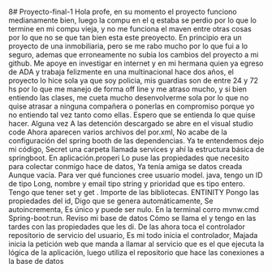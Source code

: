 8# Proyecto-final-1
Hola profe, en su momento el proyecto funciono medianamente bien, luego la compu en el q estaba se perdio por lo que lo termine en mi compu vieja, y no me funciona el maven entre otras cosas por lo que no se que tan bien esta este preoyecto.
En principio era un proyecto de una inmobiliaria, pero se me rabo mucho por lo que fui a lo seguro, ademas que erroneamente no subia los cambios del proyecto a mi github.
Me apoye en investigar en internet y en mi hermana quien ya egreso de ADA y trabaja felizmente en una multinacional hace dos años, el proyecto lo hice sola 
ya que soy policia, mis guardias son de entre 24 y 72 hs por lo que me manejo de forma off line y me atraso mucho, y si bien entiendo las clases, me cueta mucho
desenvolverme sola por lo que no quise atrasar a ninguna compañera o ponerlas en compromiso porque yo no entiendo tal vez tanto como ellas.
Espero que se entienda lo que quise hacer.
Alguna vez  A las detención descargado se abre en el visual studio code
 Ahora aparecen varios archivos del por.xml, No acabe de la configuración del spring booth de las dependencias.
 Ya te entendemos dejo mi código,
 Secret una carpeta llamada services y ahí la estructura básica de springboot.
 En aplicación.properi  Lo puse las propiedades que necesito para colectar conmigo hace de datos,
 Ya tenía amiga se datos creada  Aunque vacía.
 Para ver qué funciones cree usuario model. java, tengo un ID de tipo Long, nombre y email tipo string y prioridad que es tipo entero.
Tengo que tener set y get .
 Importe de las bibliotecas.
ENTINITY
 Pongo las propiedades del id, Digo que se genera automáticamente, Se autoincrementa,  Es único y puede ser  nulo.
 En la terminal corro mvnw.cmd Spring-boot:run.
 Reviso mi base de datos Cómo se llama el y tengo en las tardes con las propiedades que les di.
 De las ahora toca el controlador repositorio de servicio del usuario,
 Es mi todo inicia el controlador, Majada inicia la petición web que manda a llamar al servicio que es el que ejecuta la lógica de la aplicación, luego utiliza el repositorio que hace las conexiones a la base de datos
